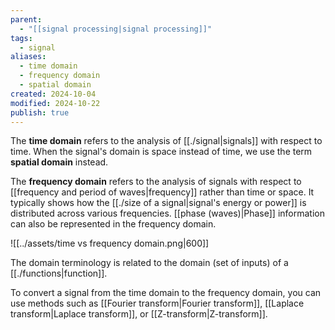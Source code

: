 ```yaml
---
parent:
  - "[[signal processing|signal processing]]"
tags:
  - signal
aliases:
  - time domain
  - frequency domain
  - spatial domain
created: 2024-10-04
modified: 2024-10-22
publish: true
---
```

The **time domain** refers to the analysis of [[./signal|signals]] with respect to time. When the signal's domain is space instead of time, we use the term **spatial domain** instead.

The **frequency domain** refers to the analysis of signals with respect to [[frequency and period of waves|frequency]] rather than time or space. It typically shows how the [[./size of a signal|signal's energy or power]] is distributed across various frequencies. [[phase (waves)|Phase]] information can also be represented in the frequency domain.

![[../assets/time vs frequency domain.png|600]]

The domain terminology is related to the domain (set of inputs) of a [[./functions|function]].

To convert a signal from the time domain to the frequency domain, you can use methods such as [[Fourier transform|Fourier transform]], [[Laplace transform|Laplace transform]], or [[Z-transform|Z-transform]].